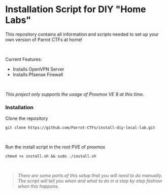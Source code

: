 # Installation Script for DIY "Home Labs" 

This repository contains all information and scripts needed to set up your own version of Parrot CTFs at home! 

<br>

Current Features: 
- Installs OpenVPN Server
- Installs Pfsense Firewall

<br> 

_This project only supports the usage of Proxmox VE 8 at this time._


### Installation

Clone the repository
```
git clone https://github.com/Parrot-CTFs/install-diy-local-lab.git
```

<br>

Run the install script in the root PVE of proxmox
```
chmod +x install.sh && sudo ./install.sh
```

<br>

> _There are some parts of this setup that you will need to do manually. The script will tell you when and what to do in a step by step fashion when this happens._
